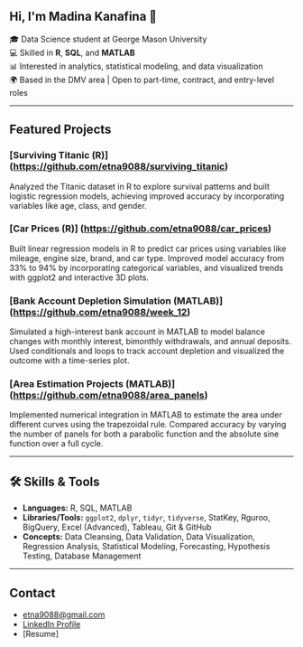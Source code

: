 ## Hi, I'm Madina Kanafina 👋


🎓 Data Science student at George Mason University  
💻 Skilled in **R**, **SQL**, and **MATLAB**  
📊 Interested in analytics, statistical modeling, and data visualization  
🌍 Based in the DMV area | Open to part-time, contract, and entry-level roles


---
## Featured Projects

### [Surviving Titanic (R)] (https://github.com/etna9088/surviving_titanic)
Analyzed the Titanic dataset in R to explore survival patterns and built logistic regression models, achieving improved accuracy by incorporating variables like age, class, and gender.

### [Car Prices (R)] (https://github.com/etna9088/car_prices)
Built linear regression models in R to predict car prices using variables like mileage, engine size, brand, and car type. Improved model accuracy from 33% to 94% by incorporating categorical variables, and visualized trends with ggplot2 and interactive 3D plots.

### [Bank Account Depletion Simulation (MATLAB)] (https://github.com/etna9088/week_12)
Simulated a high-interest bank account in MATLAB to model balance changes with monthly interest, bimonthly withdrawals, and annual deposits. Used conditionals and loops to track account depletion and visualized the outcome with a time-series plot.

### [Area Estimation Projects (MATLAB)] (https://github.com/etna9088/area_panels)
Implemented numerical integration in MATLAB to estimate the area under different curves using the trapezoidal rule. Compared accuracy by varying the number of panels for both a parabolic function and the absolute sine function over a full cycle.

---


## 🛠 Skills & Tools

- **Languages:** R, SQL, MATLAB  
- **Libraries/Tools:** `ggplot2`, `dplyr`, `tidyr`, `tidyverse`, StatKey, Rguroo, BigQuery, Excel (Advanced), Tableau, Git & GitHub
- **Concepts:** Data Cleansing, Data Validation, Data Visualization, Regression Analysis, Statistical Modeling, Forecasting, Hypothesis Testing, Database Management

---

## Contact
* [etna9088@gmail.com](mailto:etna9088@gmail.com)
* [LinkedIn Profile](https://www.linkedin.com/in/etna907)
* [Resume]

